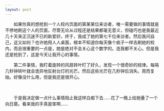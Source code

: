 ```yaml
---
layout: post
---
```

　　如果你真的想抢到一个人校内页面的第某某位来访者，唯一需要做的事情就是不停地刷这个人的页面，尽管无论从过程还是结果都毫无意义，但碰巧也是我最近几十天来正沉迷不已的新爱好。终于，我成了她的第七千位来访者。然后我问自己，这又如何？也许她用人人桌面，根本不知道你每天像个疯子一样去刷她的校内，而且很重要的一点是，她是绝对不会关心这个数字的。连我都不关心。但是我还是抢到了，这是今天让我开心的事情。
  
　　第二件事情，我盯着旋转的风扇转叶盯了好久，发现一个很奇妙的规律。每隔几秒钟转叶就会诡异地反射台灯的光芒。然后这些光芒在几秒钟后消失。周而复始。好像没什么用，但是我还是很开心。
  
　　

　　于是我决定做一点什么事情阻止我这样白痴下去……花了一晚上给她叠了一个向日葵。看来我的手真是笨啊……